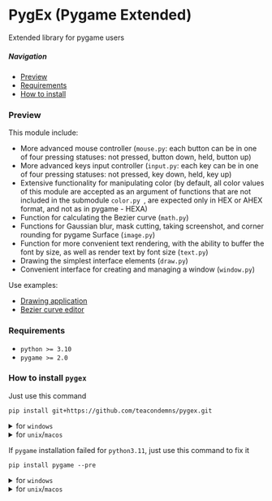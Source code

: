 # PygEx (Pygame Extended)
Extended library for pygame users

##### Navigation
- [Preview](#preview)
- [Requirements](#requirements)
- [How to install](#how-to-install-pygex)

### Preview
This module include:
- More advanced mouse controller (`mouse.py`: each button can be in one of four pressing statuses: not pressed, button down, held, button up)
- More advanced keys input controller (`input.py`: each key can be in one of four pressing statuses: not pressed, key down, held, key up)
- Extensive functionality for manipulating color (by default, all color values of this module are accepted as an argument of functions that are not included in the submodule `color.py `, are expected only in HEX or AHEX format, and not as in pygame - HEXA)
- Function for calculating the Bezier curve (`math.py`)
- Functions for Gaussian blur, mask cutting, taking screenshot, and corner rounding for pygame Surface (`image.py`)
- Function for more convenient text rendering, with the ability to buffer the font by size, as well as render text by font size (`text.py`)
- Drawing the simplest interface elements (`draw.py`)
- Convenient interface for creating and managing a window (`window.py`)

Use examples:
- [Drawing application](https://github.com/teacondemns/upaint)
- [Bezier curve editor](https://github.com/teacondemns/bezier-curve)

### Requirements
- `python >= 3.10`
- `pygame >= 2.0`

### How to install `pygex`
Just use this command
```
pip install git+https://github.com/teacondemns/pygex.git
```

<details>
  <summary>for <code>windows</code></summary>
  

```
py -m pip install git+https://github.com/teacondemns/pygex.git
```
</details>

<details>
  <summary>for <code>unix</code>/<code>macos</code></summary>
  

```
python3 -m pip install git+https://github.com/teacondemns/pygex.git
```
</details>

If `pygame` installation failed for `python3.11`, just use this command to fix it
```
pip install pygame --pre
```

<details>
  <summary>for <code>windows</code></summary>
  

```
py -m pip install pygame --pre
```
</details>

<details>
  <summary>for <code>unix</code>/<code>macos</code></summary>
  

```
python3 -m pip install pygame --pre
```
</details>
